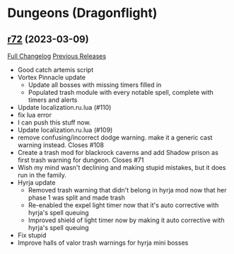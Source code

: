 # <DBM> Dungeons (Dragonflight)

## [r72](https://github.com/DeadlyBossMods/DBM-Dungeons/tree/r72) (2023-03-09)
[Full Changelog](https://github.com/DeadlyBossMods/DBM-Dungeons/compare/r71...r72) [Previous Releases](https://github.com/DeadlyBossMods/DBM-Dungeons/releases)

- Good catch artemis script  
- Vortex Pinnacle update  
     - Update all bosses  with missing timers filled in  
     - Populated trash module with every notable spell, complete with timers and alerts  
- Update localization.ru.lua (#110)  
- fix lua error  
- I can push this stuff now.  
- Update localization.ru.lua (#109)  
- remove confusing/incorrect dodge warning. make it a generic cast warning instead. Closes #108  
- Create a trash mod for blackrock caverns and add Shadow prison as first trash warning for dungeon. Closes #71  
- Wish my mind wasn't declining and making stupid mistakes, but it does run in the family.  
- Hyrja update  
     - Removed trash warning that didn't belong in hyrja mod now that her phase 1 was split and made trash  
     - Re-enabled the expel light timer now that it's auto corrective with hyrja's spell queuing  
     - Improved shield of light timer now by making it auto corrective with hyrja's spell queuing  
- Fix stupid  
- Improve halls of valor trash warnings for hyrja mini bosses  
